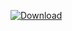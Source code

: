 [![Download](https://img.shields.io/badge/download-game-green.svg)](https://github.com/kuragaa/Pacman_Console/releases/download/v1.0.0/setup.py)

